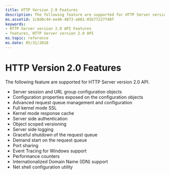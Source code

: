 ```yaml
---
title: HTTP Version 2.0 Features
description: The following feature are supported for HTTP Server version 2.0 API.
ms.assetid: 1c8d0c44-ee46-4873-a081-05b77227f40f
keywords:
- HTTP Server version 2.0 API Features
- features, HTTP Server version 2.0 API
ms.topic: reference
ms.date: 05/31/2018
---
```


# HTTP Version 2.0 Features

The following feature are supported for HTTP Server version 2.0 API.

-   Server session and URL group configuration objects
-   Configuration properties exposed on the configuration objects
-   Advanced request queue management and configuration
-   Full kernel mode SSL
-   Kernel mode response cache
-   Server side authentication
-   Object scoped versioning
-   Server side logging
-   Graceful shutdown of the request queue
-   Demand start on the request queue
-   Port sharing
-   Event Tracing for Windows support
-   Performance counters
-   Internationalized Domain Name (IDN) support
-   Net shell configuration utility

 

 





